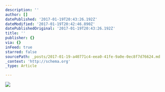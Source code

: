 ```yaml
---
description: ''
author: []
datePublished: '2017-01-19T20:43:26.192Z'
dateModified: '2017-01-19T20:42:46.890Z'
datePublishedOriginal: '2017-01-19T20:43:26.192Z'
title: ''
publisher: {}
via: {}
inFeed: true
starred: false
sourcePath: _posts/2017-01-19-a40771c4-eea0-41fe-9a0e-0ec8f7d76624.md
_context: 'http://schema.org'
_type: Article

---
```

![](https://the-grid-user-content.s3-us-west-2.amazonaws.com/da7e612a-bc18-416d-9c54-e5dba73368e6.jpg)